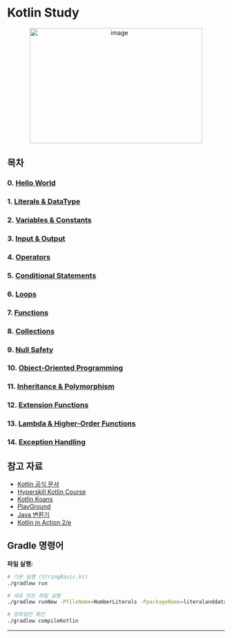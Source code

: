 # Kotlin Study

<div align="center">
<img width="400" height="267" alt="image" src="https://github.com/user-attachments/assets/d0d0f227-a5bf-4b3a-a332-6fa2c3dbf900" />
</div>

## 목차
### 0. [Hello World](https://github.com/dmp100/KotlinStudy/blob/44e3f1e468feb50a7e842cb9ec8e2bc9d53f7e1d/src/main/kotlin/Main.kt)
### 1. [Literals & DataType](./src/main/kotlin/literalanddatatype/README.md)
### 2. [Variables & Constants](./src/main/kotlin/variables/README.md)
### 3. [Input & Output](./src/main/kotlin/io/README.md)
### 4. [Operators](./src/main/kotlin/operators/README.md)
### 5. [Conditional Statements](./src/main/kotlin/conditionals/README.md)
### 6. [Loops](./src/main/kotlin/controlStatement/README.md)
### 7. [Functions](./src/main/kotlin/functions/README.md)
### 8. [Collections](./src/main/kotlin/collections/README.md)
### 9. [Null Safety](./src/main/kotlin/nullsafety/README.md)
### 10. [Object-Oriented Programming](./src/main/kotlin/oop/README.md)
### 11. [Inheritance & Polymorphism](./src/main/kotlin/inheritance/README.md)
### 12. [Extension Functions](./src/main/kotlin/extensions/README.md)
### 13. [Lambda & Higher-Order Functions](./src/main/kotlin/lambda/README.md)
### 14. [Exception Handling](./src/main/kotlin/exceptions/README.md)

## 참고 자료
- [Kotlin 공식 문서](https://kotlinlang.org/docs/)
- [Hyperskill Kotlin Course](https://hyperskill.org/courses/69)
- [Kotlin Koans](https://play.kotlinlang.org/koans/overview)
- [PlayGround](https://play.kotlinlang.org/)
- [Java 변환기](https://www.codeconvert.ai/kotlin-to-java-converter)
- [Kotlin in Action 2/e](https://github.com/Kotlin/kotlin-in-action-2e)

## Gradle 명령어

**파일 실행:**
```bash
# 기본 실행 (StringBasic.kt)
./gradlew run

# 새로 만든 파일 실행
./gradlew runNew -PfileName=NumberLiterals -PpackageName=literalanddatatype

# 컴파일만 확인
./gradlew compileKotlin
```

---
